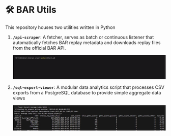 # 🛠️ BAR Utils

This repository houses two utilities written in Python

1.  **`/api-scraper`**: A fetcher, serves as batch or continuous listener that automatically fetches BAR replay metadata and downloads replay files from the official BAR API.

    ![running-script](api-scraper/docs/example.gif)

2.  **`/sql-export-viewer`**: A modular data analytics script that processes CSV exports from a PostgreSQL database to provide simple aggregate data views

    ![example-table](sql-export-viewer/docs/images/example_avg.jpg)